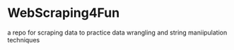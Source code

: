 # WebScraping4Fun
 a repo for scraping data to practice data wrangling and string maniipulation techniques
